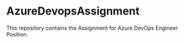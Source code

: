 # AzureDevopsAssignment
This repository contains the Assignment for Azure DevOps Engineer Position.
